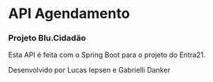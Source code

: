 # API Agendamento
### Projeto Blu.Cidadão

Esta API é feita com o Spring Boot para o projeto do Entra21.

Desenvolvido por Lucas Iepsen e Gabrielli Danker
